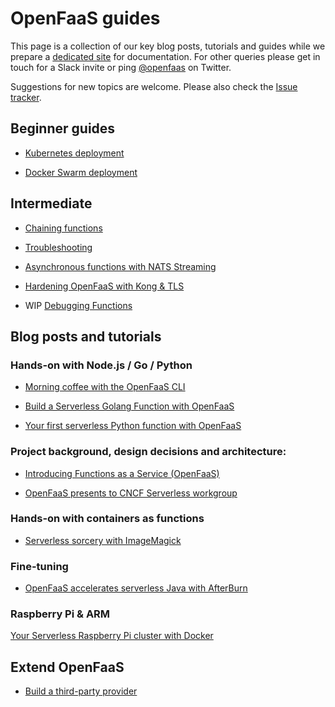 OpenFaaS guides
================

This page is a collection of our key blog posts, tutorials and guides while we prepare a [dedicated site](https://github.com/openfaas/faas/issues/253) for documentation. For other queries please get in touch for a Slack invite or ping [@openfaas](https://twitter.com/openfaas) on Twitter.

Suggestions for new topics are welcome. Please also check the [Issue tracker](https://github.com/openfaas/faas/issues).

## Beginner guides

* [Kubernetes deployment](https://github.com/openfaas/faas/blob/master/guide/deployment_k8s.md)

* [Docker Swarm deployment](https://github.com/openfaas/faas/blob/master/guide/deployment_swarm.md)

## Intermediate

* [Chaining functions](https://github.com/openfaas/faas/blob/master/guide/chaining_functions.md)

* [Troubleshooting](https://github.com/openfaas/faas/blob/master/guide/troubleshooting.md)

* [Asynchronous functions with NATS Streaming](https://github.com/openfaas/faas/blob/master/guide/asynchronous.md)

* [Hardening OpenFaaS with Kong & TLS](https://github.com/openfaas/faas/blob/master/guide/kong_integration.md)

* WIP [Debugging Functions](https://github.com/openfaas/faas/issues/223)

## Blog posts and tutorials

### Hands-on with Node.js / Go / Python

* [Morning coffee with the OpenFaaS CLI](https://blog.alexellis.io/quickstart-openfaas-cli/)

* [Build a Serverless Golang Function with OpenFaaS](https://blog.alexellis.io/serverless-golang-with-openfaas/)

* [Your first serverless Python function with OpenFaaS](https://blog.alexellis.io/first-faas-python-function/)

### Project background, design decisions and architecture:

* [Introducing Functions as a Service (OpenFaaS)](https://blog.alexellis.io/introducing-functions-as-a-service/)

* [OpenFaaS presents to CNCF Serverless workgroup](https://blog.alexellis.io/openfaas-cncf-workgroup/)

### Hands-on with containers as functions

* [Serverless sorcery with ImageMagick](https://blog.alexellis.io/serverless-imagemagick/)

### Fine-tuning

* [OpenFaaS accelerates serverless Java with AfterBurn](https://blog.alexellis.io/openfaas-serverless-acceleration/)

### Raspberry Pi & ARM

[Your Serverless Raspberry Pi cluster with Docker](https://blog.alexellis.io/your-serverless-raspberry-pi-cluster/)

## Extend OpenFaaS

* [Build a third-party provider](https://github.com/openfaas/faas/blob/master/guide/backends.md)
